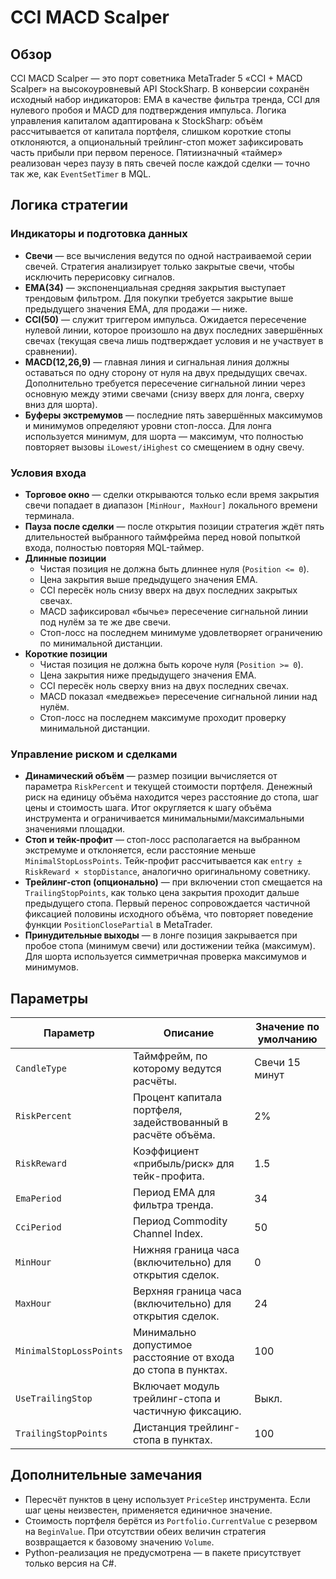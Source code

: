 # CCI MACD Scalper

## Обзор
CCI MACD Scalper — это порт советника MetaTrader 5 «CCI + MACD Scalper» на высокоуровневый API StockSharp. В конверсии сохранён исходный набор индикаторов: EMA в качестве фильтра тренда, CCI для нулевого пробоя и MACD для подтверждения импульса. Логика управления капиталом адаптирована к StockSharp: объём рассчитывается от капитала портфеля, слишком короткие стопы отклоняются, а опциональный трейлинг-стоп может зафиксировать часть прибыли при первом переносе. Пятиизначный «таймер» реализован через паузу в пять свечей после каждой сделки — точно так же, как `EventSetTimer` в MQL.

## Логика стратегии
### Индикаторы и подготовка данных
* **Свечи** — все вычисления ведутся по одной настраиваемой серии свечей. Стратегия анализирует только закрытые свечи, чтобы исключить перерисовку сигналов.
* **EMA(34)** — экспоненциальная средняя закрытия выступает трендовым фильтром. Для покупки требуется закрытие выше предыдущего значения EMA, для продажи — ниже.
* **CCI(50)** — служит триггером импульса. Ожидается пересечение нулевой линии, которое произошло на двух последних завершённых свечах (текущая свеча лишь подтверждает условия и не участвует в сравнении).
* **MACD(12,26,9)** — главная линия и сигнальная линия должны оставаться по одну сторону от нуля на двух предыдущих свечах. Дополнительно требуется пересечение сигнальной линии через основную между этими свечами (снизу вверх для лонга, сверху вниз для шорта).
* **Буферы экстремумов** — последние пять завершённых максимумов и минимумов определяют уровни стоп-лосса. Для лонга используется минимум, для шорта — максимум, что полностью повторяет вызовы `iLowest/iHighest` со смещением в одну свечу.

### Условия входа
* **Торговое окно** — сделки открываются только если время закрытия свечи попадает в диапазон `[MinHour, MaxHour]` локального времени терминала.
* **Пауза после сделки** — после открытия позиции стратегия ждёт пять длительностей выбранного таймфрейма перед новой попыткой входа, полностью повторяя MQL-таймер.
* **Длинные позиции**
  * Чистая позиция не должна быть длиннее нуля (`Position <= 0`).
  * Цена закрытия выше предыдущего значения EMA.
  * CCI пересёк ноль снизу вверх на двух последних закрытых свечах.
  * MACD зафиксировал «бычье» пересечение сигнальной линии под нулём за те же две свечи.
  * Стоп-лосс на последнем минимуме удовлетворяет ограничению по минимальной дистанции.
* **Короткие позиции**
  * Чистая позиция не должна быть короче нуля (`Position >= 0`).
  * Цена закрытия ниже предыдущего значения EMA.
  * CCI пересёк ноль сверху вниз на двух последних свечах.
  * MACD показал «медвежье» пересечение сигнальной линии над нулём.
  * Стоп-лосс на последнем максимуме проходит проверку минимальной дистанции.

### Управление риском и сделками
* **Динамический объём** — размер позиции вычисляется от параметра `RiskPercent` и текущей стоимости портфеля. Денежный риск на единицу объёма находится через расстояние до стопа, шаг цены и стоимость шага. Итог округляется к шагу объёма инструмента и ограничивается минимальными/максимальными значениями площадки.
* **Стоп и тейк-профит** — стоп-лосс располагается на выбранном экстремуме и отклоняется, если расстояние меньше `MinimalStopLossPoints`. Тейк-профит рассчитывается как `entry ± RiskReward × stopDistance`, аналогично оригинальному советнику.
* **Трейлинг-стоп (опционально)** — при включении стоп смещается на `TrailingStopPoints`, как только цена закрытия проходит дальше предыдущего стопа. Первый перенос сопровождается частичной фиксацией половины исходного объёма, что повторяет поведение функции `PositionClosePartial` в MetaTrader.
* **Принудительные выходы** — в лонге позиция закрывается при пробое стопа (минимум свечи) или достижении тейка (максимум). Для шорта используется симметричная проверка максимумов и минимумов.

## Параметры
| Параметр | Описание | Значение по умолчанию |
|----------|----------|-----------------------|
| `CandleType` | Таймфрейм, по которому ведутся расчёты. | Свечи 15 минут |
| `RiskPercent` | Процент капитала портфеля, задействованный в расчёте объёма. | 2% |
| `RiskReward` | Коэффициент «прибыль/риск» для тейк-профита. | 1.5 |
| `EmaPeriod` | Период EMA для фильтра тренда. | 34 |
| `CciPeriod` | Период Commodity Channel Index. | 50 |
| `MinHour` | Нижняя граница часа (включительно) для открытия сделок. | 0 |
| `MaxHour` | Верхняя граница часа (включительно) для открытия сделок. | 24 |
| `MinimalStopLossPoints` | Минимально допустимое расстояние от входа до стопа в пунктах. | 100 |
| `UseTrailingStop` | Включает модуль трейлинг-стопа и частичную фиксацию. | Выкл. |
| `TrailingStopPoints` | Дистанция трейлинг-стопа в пунктах. | 100 |

## Дополнительные замечания
* Пересчёт пунктов в цену использует `PriceStep` инструмента. Если шаг цены неизвестен, применяется единичное значение.
* Стоимость портфеля берётся из `Portfolio.CurrentValue` с резервом на `BeginValue`. При отсутствии обеих величин стратегия возвращается к базовому значению `Volume`.
* Python-реализация не предусмотрена — в пакете присутствует только версия на C#.
